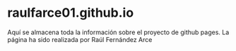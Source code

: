 # raulfarce01.github.io

Aquí se almacena toda la información sobre el proyecto de github pages. La página ha sido realizada por Raúl Fernández Arce
